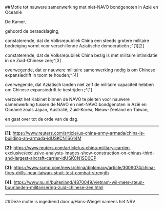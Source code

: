 ##Motie tot nauwere samenwerking met niet-NAVO bondgenoten in Azië en Oceanië 
 
De Kamer,

gehoord de beraadslaging,

constaterende, dat de Volksrepubliek China een steeds grotere militaire bedreiging vormt voor verschillende Aziatische democratieën ;^[1][2]

constaterende, dat de Volksrepubliek China bezig is met militaire intimidatie in de Zuid-Chinese zee;^[3]

overwegende, dat er nauwere militaire samenwerking nodig is om Chinese expansiedrift in toom te houden;^[4]

overwegende, dat Aziatisch landen niet zelf de militaire capaciteit hebben om Chinese expansiedrift te bestrijden ;^[1]

verzoekt het Kabinet binnen de NAVO te pleiten voor nauwere samenwerking tussen de NAVO en niet-NAVO bondgenoten in Azië en Oceanië zoals Japan, Australië, Zuid-Korea, Nieuw-Zeeland en Taiwan,

en gaat over tot de orde van de dag.

---

**[1]**: https://www.reuters.com/article/us-china-army-armada/china-is-building-an-armada-idUSKCN1S614M

**[2]**: https://www.reuters.com/article/us-china-military-carrier-exclusive/exclusive-analysts-images-show-construction-on-chinas-third-and-largest-aircraft-carrier-idUSKCN1SD0CP

**[3]**: https://www.scmp.com/news/china/diplomacy/article/3009074/china-fires-drills-near-taiwan-strait-test-combat-strength

**[4]**: https://www.nu.nl/buitenland/4870049/vietnam-wil-meer-steun-buurlanden-militarisering-zuid-chinese-zee.html

---

##Deze motie is ingediend door u/Hans-Wiegel namens het NRV
